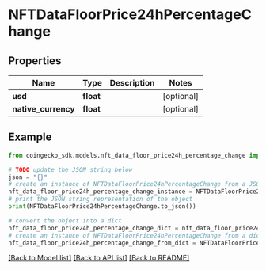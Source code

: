 # NFTDataFloorPrice24hPercentageChange


## Properties

Name | Type | Description | Notes
------------ | ------------- | ------------- | -------------
**usd** | **float** |  | [optional] 
**native_currency** | **float** |  | [optional] 

## Example

```python
from coingecko_sdk.models.nft_data_floor_price24h_percentage_change import NFTDataFloorPrice24hPercentageChange

# TODO update the JSON string below
json = "{}"
# create an instance of NFTDataFloorPrice24hPercentageChange from a JSON string
nft_data_floor_price24h_percentage_change_instance = NFTDataFloorPrice24hPercentageChange.from_json(json)
# print the JSON string representation of the object
print(NFTDataFloorPrice24hPercentageChange.to_json())

# convert the object into a dict
nft_data_floor_price24h_percentage_change_dict = nft_data_floor_price24h_percentage_change_instance.to_dict()
# create an instance of NFTDataFloorPrice24hPercentageChange from a dict
nft_data_floor_price24h_percentage_change_from_dict = NFTDataFloorPrice24hPercentageChange.from_dict(nft_data_floor_price24h_percentage_change_dict)
```
[[Back to Model list]](../README.md#documentation-for-models) [[Back to API list]](../README.md#documentation-for-api-endpoints) [[Back to README]](../README.md)


